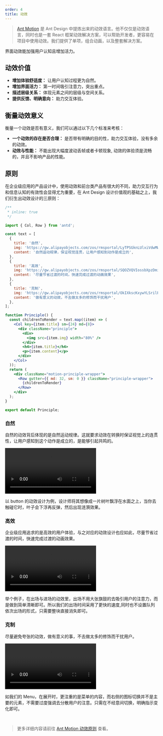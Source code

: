 ```yaml
---
order: 4
title: 动效
---
```


> [Ant Motion](https://motion.ant.design/) 是 Ant Design 中提炼出来的动效语言。他不仅仅是动效语言，同时也是一套 React 框架动效解决方案，可以帮助开发者，更容易在项目中使用动效。我们提供了单项，组合动画，以及整套解决方案。

界面动效能加强用户认知且增加活力。

## 动效价值

- **增加体验舒适度：** 让用户认知过程更为自然。
- **增加界面活力：** 第一时间吸引注意力，突出重点。
- **描述层级关系：** 体现元素之间的层级与空间关系。
- **提供反馈、明确意向：** 助力交互体验。

## 衡量动效意义

衡量一个动效是否有意义，我们可以通过以下几个标准来考核：

- **一个动效的存在是否合理：** 是否带有明确的目的性，助力交互体验，没有多余的动效。
- **动效与性能：** 不能出现大幅度波动丢帧或者卡顿现象, 动效的体验须是流畅的，并且不影响产品的性能。

## 原则

在企业级应用的产品设计中，使用动效和前台类产品有很大的不同，助力交互行为和信息认知的有效性会显得尤为重要，在 Ant Design 设计价值观的基础之上，我们衍生出动效设计的三原则：

```jsx | demo
/**
 * inline: true
 */

import { Col, Row } from 'antd';

const text = [
  {
    title: '自然',
    img: 'https://gw.alipayobjects.com/zos/rmsportal/LyTPSGknLUlxiVdwMWyu.gif',
    content: '自然运动规律，保证视觉连贯，让用户感知到动作是成立的',
  },
  {
    title: '高效',
    img: 'https://gw.alipayobjects.com/zos/rmsportal/SQOZVQVIossbXpzDmihu.gif',
    content: '尽量节省过渡的时间，快速完成过渡的动画效果',
  },
  {
    title: '克制',
    img: 'https://gw.alipayobjects.com/zos/rmsportal/OkIXkscKxywYLSrilPIf.gif',
    content: '做有意义的动效，不去做太多的修饰而干扰用户',
  },
];

function Principle() {
  const childrenToRender = text.map((item) => (
    <Col key={item.title} sm={24} md={8}>
      <div className="principle">
        <div>
          <img src={item.img} width="80%" />
        </div>
        <h4>{item.title}</h4>
        <p>{item.content}</p>
      </div>
    </Col>
  ));
  return (
    <div className="motion-principle-wrapper">
      <Row gutter={{ md: 32, sm: 0 }} className="principle-wrapper">
        {childrenToRender}
      </Row>
    </div>
  );
}

export default Principle;
```

### 自然

自然的动效背后体现的是自然运动规律。这就要求动效在转换时保证视觉上的连贯性，让用户感知到这个动作是成立的，是能够引起共鸣的。

<video class="motion-video-min" src="https://gw.alipayobjects.com/os/rmsportal/NTMlQdLIkPjOACXsdRrq.mp4" loop="true"></video>

以 button 的动效设计为例，设计师将其想像成一片树叶飘浮在水面之上，当你去触碰它时，叶子会下浮再反弹，然后出现涟漪效果。

### 高效

企业级应用追求的是高效的用户体验，与之对应的动效设计也应如此，尽量节省过渡的时间，快速完成过渡的动画效果。

<video class="motion-video-min" src="https://gw.alipayobjects.com/os/rmsportal/wMKeLGnpDxhwfCsBqKNN.mp4" loop="true"></video>

举个例子，在出场与进场的动效里，出场不用大张旗鼓的去吸引用户的注意力，而是做到简单清晰即可。所以我们的出场时间采用了更快的速度,同时也不设置队列依次出场的形式，只需要整块直接消失即可。

### 克制

尽量避免夸张的动效，做有意义的事，不去做太多的修饰而干扰用户。

<video src="https://gw.alipayobjects.com/os/rmsportal/FeUCANmoDRwCSmIcnPNF.mp4" loop="true" class="motion-video-min"></video>

如我们的 Menu，在展开时，更注重的是菜单的内容，而右侧的图标切换并不是主要的元素，不需要过度强调去分散用户的注意。只需在不经意间切换，明确指示变化即可。

<br />

> 更多详细内容请前往 [Ant Motion 动效原则](https://motion.ant.design/language/basic) 查看。
